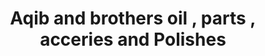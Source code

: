 ---
title: "Aqib and brothers oil , parts , acceries and Polishes"
url: /karachi/aqib-and-brothers-oil-parts-acceries-and-polishes/
shop: car parts
---